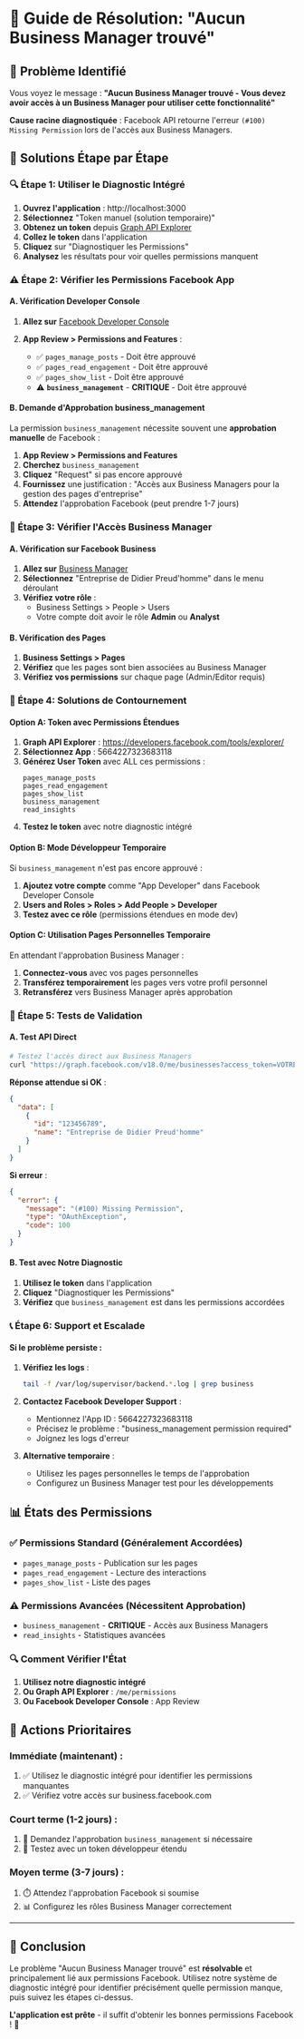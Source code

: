 # 🔧 Guide de Résolution: "Aucun Business Manager trouvé"

## 🚨 Problème Identifié

Vous voyez le message : **"Aucun Business Manager trouvé - Vous devez avoir accès à un Business Manager pour utiliser cette fonctionnalité"**

**Cause racine diagnostiquée** : Facebook API retourne l'erreur `(#100) Missing Permission` lors de l'accès aux Business Managers.

## 🎯 Solutions Étape par Étape

### 🔍 Étape 1: Utiliser le Diagnostic Intégré

1. **Ouvrez l'application** : http://localhost:3000
2. **Sélectionnez** "Token manuel (solution temporaire)"
3. **Obtenez un token** depuis [Graph API Explorer](https://developers.facebook.com/tools/explorer/)
4. **Collez le token** dans l'application
5. **Cliquez** sur "Diagnostiquer les Permissions" 
6. **Analysez** les résultats pour voir quelles permissions manquent

### ⚠️ Étape 2: Vérifier les Permissions Facebook App

#### A. Vérification Developer Console

1. **Allez sur** [Facebook Developer Console](https://developers.facebook.com/apps/5664227323683118)

2. **App Review > Permissions and Features** :
   - ✅ `pages_manage_posts` - Doit être approuvé
   - ✅ `pages_read_engagement` - Doit être approuvé  
   - ✅ `pages_show_list` - Doit être approuvé
   - ⚠️ **`business_management`** - **CRITIQUE** - Doit être approuvé

#### B. Demande d'Approbation business_management

La permission `business_management` nécessite souvent une **approbation manuelle** de Facebook :

1. **App Review > Permissions and Features**
2. **Cherchez** `business_management`
3. **Cliquez** "Request" si pas encore approuvé
4. **Fournissez** une justification : "Accès aux Business Managers pour la gestion des pages d'entreprise"
5. **Attendez** l'approbation Facebook (peut prendre 1-7 jours)

### 🏢 Étape 3: Vérifier l'Accès Business Manager

#### A. Vérification sur Facebook Business

1. **Allez sur** [Business Manager](https://business.facebook.com/)
2. **Sélectionnez** "Entreprise de Didier Preud'homme" dans le menu déroulant
3. **Vérifiez votre rôle** :
   - Business Settings > People > Users
   - Votre compte doit avoir le rôle **Admin** ou **Analyst**

#### B. Vérification des Pages

1. **Business Settings > Pages**
2. **Vérifiez** que les pages sont bien associées au Business Manager
3. **Vérifiez vos permissions** sur chaque page (Admin/Editor requis)

### 🔧 Étape 4: Solutions de Contournement

#### Option A: Token avec Permissions Étendues

1. **Graph API Explorer** : https://developers.facebook.com/tools/explorer/
2. **Sélectionnez App** : 5664227323683118
3. **Générez User Token** avec ALL ces permissions :
   ```
   pages_manage_posts
   pages_read_engagement
   pages_show_list
   business_management
   read_insights
   ```
4. **Testez le token** avec notre diagnostic intégré

#### Option B: Mode Développeur Temporaire

Si `business_management` n'est pas encore approuvé :

1. **Ajoutez votre compte** comme "App Developer" dans Facebook Developer Console
2. **Users and Roles > Roles > Add People > Developer**
3. **Testez avec ce rôle** (permissions étendues en mode dev)

#### Option C: Utilisation Pages Personnelles Temporaire

En attendant l'approbation Business Manager :

1. **Connectez-vous** avec vos pages personnelles
2. **Transférez temporairement** les pages vers votre profil personnel
3. **Retransférez** vers Business Manager après approbation

### 🧪 Étape 5: Tests de Validation

#### A. Test API Direct

```bash
# Testez l'accès direct aux Business Managers
curl "https://graph.facebook.com/v18.0/me/businesses?access_token=VOTRE_TOKEN"
```

**Réponse attendue si OK** :
```json
{
  "data": [
    {
      "id": "123456789",
      "name": "Entreprise de Didier Preud'homme"
    }
  ]
}
```

**Si erreur** :
```json
{
  "error": {
    "message": "(#100) Missing Permission",
    "type": "OAuthException",
    "code": 100
  }
}
```

#### B. Test avec Notre Diagnostic

1. **Utilisez le token** dans l'application
2. **Cliquez** "Diagnostiquer les Permissions"
3. **Vérifiez** que `business_management` est dans les permissions accordées

### 📞 Étape 6: Support et Escalade

#### Si le problème persiste :

1. **Vérifiez les logs** :
   ```bash
   tail -f /var/log/supervisor/backend.*.log | grep business
   ```

2. **Contactez Facebook Developer Support** :
   - Mentionnez l'App ID : 5664227323683118
   - Précisez le problème : "business_management permission required"
   - Joignez les logs d'erreur

3. **Alternative temporaire** :
   - Utilisez les pages personnelles le temps de l'approbation
   - Configurez un Business Manager test pour les développements

## 📊 États des Permissions

### ✅ Permissions Standard (Généralement Accordées)
- `pages_manage_posts` - Publication sur les pages
- `pages_read_engagement` - Lecture des interactions
- `pages_show_list` - Liste des pages

### ⚠️ Permissions Avancées (Nécessitent Approbation)
- `business_management` - **CRITIQUE** - Accès aux Business Managers
- `read_insights` - Statistiques avancées

### 🔍 Comment Vérifier l'État

1. **Utilisez notre diagnostic intégré**
2. **Ou Graph API Explorer** : `/me/permissions`
3. **Ou Facebook Developer Console** : App Review

## 🎯 Actions Prioritaires

### **Immédiate (maintenant)** :
1. ✅ Utilisez le diagnostic intégré pour identifier les permissions manquantes
2. ✅ Vérifiez votre accès sur business.facebook.com

### **Court terme (1-2 jours)** :
1. 📝 Demandez l'approbation `business_management` si nécessaire
2. 🔧 Testez avec un token développeur étendu

### **Moyen terme (3-7 jours)** :
1. ⏱️ Attendez l'approbation Facebook si soumise
2. 📊 Configurez les rôles Business Manager correctement

---

## 🎉 Conclusion

Le problème "Aucun Business Manager trouvé" est **résolvable** et principalement lié aux permissions Facebook. Utilisez notre système de diagnostic intégré pour identifier précisément quelle permission manque, puis suivez les étapes ci-dessus.

**L'application est prête** - il suffit d'obtenir les bonnes permissions Facebook ! 🚀